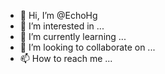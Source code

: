 - 👋 Hi, I’m @EchoHg
- 👀 I’m interested in ...
- 🌱 I’m currently learning ...
- 💞️ I’m looking to collaborate on ...
- 📫 How to reach me ...

<!---
EchoHg/EchoHg is a ✨ special ✨ repository because its `README.md` (this file) appears on your GitHub profile.
You can click the Preview link to take a look at your changes.
--->
